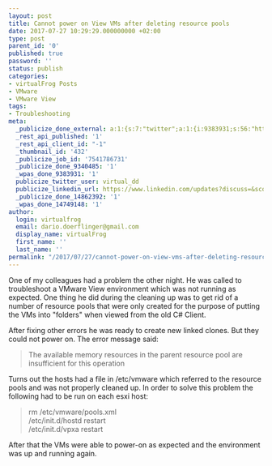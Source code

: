 ```yaml
---
layout: post
title: Cannot power on View VMs after deleting resource pools
date: 2017-07-27 10:29:29.000000000 +02:00
type: post
parent_id: '0'
published: true
password: ''
status: publish
categories:
- virtualFrog Posts
- VMware
- VMware View
tags:
- Troubleshooting
meta:
  _publicize_done_external: a:1:{s:7:"twitter";a:1:{i:9383931;s:56:"https://twitter.com/virtual_dd/status/890489311770050560";}}
  _rest_api_published: '1'
  _rest_api_client_id: "-1"
  _thumbnail_id: '432'
  _publicize_job_id: '7541786731'
  _publicize_done_9340485: '1'
  _wpas_done_9383931: '1'
  publicize_twitter_user: virtual_dd
  publicize_linkedin_url: https://www.linkedin.com/updates?discuss=&scope=391645417&stype=M&topic=6296255008132329472&type=U&a=88tZ
  _publicize_done_14862392: '1'
  _wpas_done_14749148: '1'
author:
  login: virtualfrog
  email: dario.doerflinger@gmail.com
  display_name: virtualFrog
  first_name: ''
  last_name: ''
permalink: "/2017/07/27/cannot-power-on-view-vms-after-deleting-resource-pools/"
---
```

One of my colleagues had a problem the other night. He was called to troubleshoot a VMware View environment which was not running as expected. One thing he did during the cleaning up was to get rid of a number of resource pools that were only created for the purpose of putting the VMs into "folders" when viewed from the old C# Client.

<!--more-->

After fixing other errors he was ready to create new linked clones. But they could not power on. The error message said:

> The available memory resources in the parent resource pool are insufficient for this operation

Turns out the hosts had a file in /etc/vmware which referred to the resource pools and was not properly cleaned up. In order to solve this problem the following had to be run on each esxi host:

> rm /etc/vmware/pools.xml  
> /etc/init.d/hostd restart  
> /etc/init.d/vpxa restart

After that the VMs were able to power-on as expected and the environment was up and running again.


